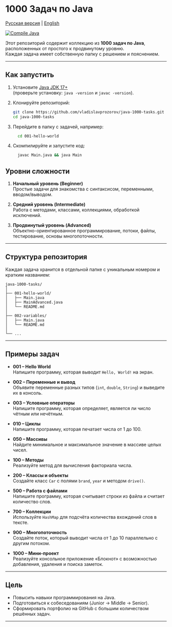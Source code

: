 # 1000 Задач по Java

[Русская версия](README.ru.md) | [English](README.md)

[![Compile Java](https://github.com/vladislavprozorov/java-1000-tasks/actions/workflows/compile-java.yml/badge.svg)](https://github.com/vladislavprozorov/java-1000-tasks/actions/workflows/compile-java.yml)  

Этот репозиторий содержит коллекцию из **1000 задач по Java**, расположенных от простого к продвинутому уровню.  
Каждая задача имеет собственную папку с решением и пояснением.

---
## Как запустить

1. Установите [Java JDK 17+](https://adoptium.net/)  
   (проверьте установку: `java -version` и `javac -version`).

2. Клонируйте репозиторий:
   ```bash
   git clone https://github.com/vladislavprozorov/java-1000-tasks.git
   cd java-1000-tasks
3. Перейдите в папку с задачей, например:
    ```bash
      cd 001-hello-world
    ```
4. Скомпилируйте и запустите код:
    ```bash
      javac Main.java && java Main
    ```
    
## Уровни сложности

1. **Начальный уровень (Beginner)**  
   Простые задачи для знакомства с синтаксисом, переменными, вводом/выводом.

2. **Средний уровень (Intermediate)**  
   Работа с методами, классами, коллекциями, обработкой исключений.

3. **Продвинутый уровень (Advanced)**  
   Объектно-ориентированное программирование, потоки, файлы, тестирование, основы многопоточности.

---

## Структура репозитория

Каждая задача хранится в отдельной папке с уникальным номером и кратким названием:

```
java-1000-tasks/
│
├── 001-hello-world/ 
│   ├── Main.java
│   ├── MainAdvanced.java
│   └── README.md
│
├── 002-variables/
│   ├── Main.java
│   └── README.md
│
└── ...
```

---

## Примеры задач

- **001 – Hello World**  
  Напишите программу, которая выводит `Hello, World!` на экран.

- **002 – Переменные и вывод**  
  Объявите переменные разных типов (`int`, `double`, `String`) и выведите их в консоль.

- **003 – Условные операторы**  
  Напишите программу, которая определяет, является ли число чётным или нечётным.

- **010 – Циклы**  
  Напишите программу, которая печатает числа от 1 до 100.

- **050 – Массивы**  
  Найдите минимальное и максимальное значение в массиве целых чисел.

- **100 – Методы**  
  Реализуйте метод для вычисления факториала числа.

- **200 – Классы и объекты**  
  Создайте класс `Car` с полями `brand`, `year` и методом `drive()`.

- **500 – Работа с файлами**  
  Напишите программу, которая считывает строки из файла и считает количество слов.

- **700 – Коллекции**  
  Используйте `HashMap` для подсчёта количества вхождений слов в тексте.

- **900 – Многопоточность**  
  Создайте поток, который выводит числа от 1 до 10 параллельно с другим потоком.

- **1000 – Мини-проект**  
  Реализуйте консольное приложение «Блокнот» с возможностью добавления, удаления и поиска заметок.

---

##  Цель

- Повысить навыки программирования на Java.  
- Подготовиться к собеседованиям (Junior → Middle → Senior).  
- Сформировать портфолио на GitHub с большим количеством решённых задач.

---

